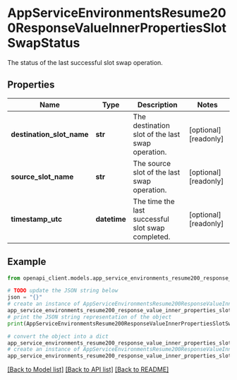 # AppServiceEnvironmentsResume200ResponseValueInnerPropertiesSlotSwapStatus

The status of the last successful slot swap operation.

## Properties

Name | Type | Description | Notes
------------ | ------------- | ------------- | -------------
**destination_slot_name** | **str** | The destination slot of the last swap operation. | [optional] [readonly] 
**source_slot_name** | **str** | The source slot of the last swap operation. | [optional] [readonly] 
**timestamp_utc** | **datetime** | The time the last successful slot swap completed. | [optional] [readonly] 

## Example

```python
from openapi_client.models.app_service_environments_resume200_response_value_inner_properties_slot_swap_status import AppServiceEnvironmentsResume200ResponseValueInnerPropertiesSlotSwapStatus

# TODO update the JSON string below
json = "{}"
# create an instance of AppServiceEnvironmentsResume200ResponseValueInnerPropertiesSlotSwapStatus from a JSON string
app_service_environments_resume200_response_value_inner_properties_slot_swap_status_instance = AppServiceEnvironmentsResume200ResponseValueInnerPropertiesSlotSwapStatus.from_json(json)
# print the JSON string representation of the object
print(AppServiceEnvironmentsResume200ResponseValueInnerPropertiesSlotSwapStatus.to_json())

# convert the object into a dict
app_service_environments_resume200_response_value_inner_properties_slot_swap_status_dict = app_service_environments_resume200_response_value_inner_properties_slot_swap_status_instance.to_dict()
# create an instance of AppServiceEnvironmentsResume200ResponseValueInnerPropertiesSlotSwapStatus from a dict
app_service_environments_resume200_response_value_inner_properties_slot_swap_status_from_dict = AppServiceEnvironmentsResume200ResponseValueInnerPropertiesSlotSwapStatus.from_dict(app_service_environments_resume200_response_value_inner_properties_slot_swap_status_dict)
```
[[Back to Model list]](../README.md#documentation-for-models) [[Back to API list]](../README.md#documentation-for-api-endpoints) [[Back to README]](../README.md)


